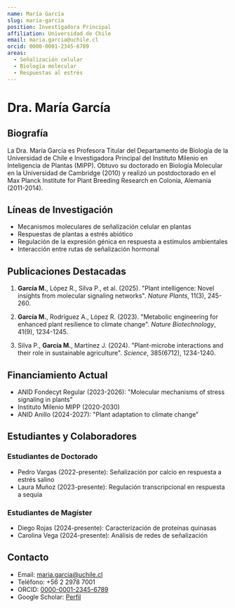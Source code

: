 ```yaml
---
name: María García
slug: maria-garcia
position: Investigadora Principal
affiliation: Universidad de Chile
email: maria.garcia@uchile.cl
orcid: 0000-0001-2345-6789
areas:
  - Señalización celular
  - Biología molecular
  - Respuestas al estrés
---
```


# Dra. María García

## Biografía

La Dra. María García es Profesora Titular del Departamento de Biología de la Universidad de Chile e Investigadora Principal del Instituto Milenio en Inteligencia de Plantas (MIPP). Obtuvo su doctorado en Biología Molecular en la Universidad de Cambridge (2010) y realizó un postdoctorado en el Max Planck Institute for Plant Breeding Research en Colonia, Alemania (2011-2014).

## Líneas de Investigación

- Mecanismos moleculares de señalización celular en plantas
- Respuestas de plantas a estrés abiótico
- Regulación de la expresión génica en respuesta a estímulos ambientales
- Interacción entre rutas de señalización hormonal

## Publicaciones Destacadas

1. **García M.**, López R., Silva P., et al. (2025). "Plant intelligence: Novel insights from molecular signaling networks". *Nature Plants*, 11(3), 245-260.

2. **García M.**, Rodríguez A., López R. (2023). "Metabolic engineering for enhanced plant resilience to climate change". *Nature Biotechnology*, 41(9), 1234-1245.

3. Silva P., **García M.**, Martínez J. (2024). "Plant-microbe interactions and their role in sustainable agriculture". *Science*, 385(6712), 1234-1240.

## Financiamiento Actual

- ANID Fondecyt Regular (2023-2026): "Molecular mechanisms of stress signaling in plants"
- Instituto Milenio MIPP (2020-2030)
- ANID Anillo (2024-2027): "Plant adaptation to climate change"

## Estudiantes y Colaboradores

### Estudiantes de Doctorado
- Pedro Vargas (2022-presente): Señalización por calcio en respuesta a estrés salino
- Laura Muñoz (2023-presente): Regulación transcripcional en respuesta a sequía

### Estudiantes de Magíster
- Diego Rojas (2024-presente): Caracterización de proteínas quinasas
- Carolina Vega (2024-presente): Análisis de redes de señalización

## Contacto

- Email: maria.garcia@uchile.cl
- Teléfono: +56 2 2978 7001
- ORCID: [0000-0001-2345-6789](https://orcid.org/0000-0001-2345-6789)
- Google Scholar: [Perfil](https://scholar.google.com/citations?user=XXXXX)
